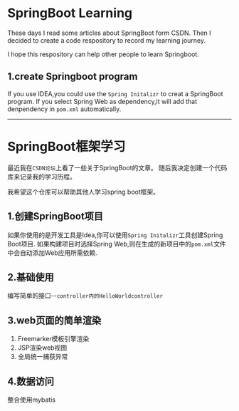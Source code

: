 # SpringBoot Learning
These days I read some articles about SpringBoot form CSDN.
Then I decided to create a code respository to record my learning journey.

I hope this respository can help other people to learn Springboot.

## 1.create Springboot program
If you use IDEA,you could use the `Spring Initalizr` to creat a SpringBoot program.
If you select Spring Web as dependency,it will add that denpendency in `pom.xml` automatically. 

---
# SpringBoot框架学习
最近我在`CSDN论坛`上看了一些关于SpringBoot的文章。
随后我决定创建一个代码库来记录我的学习历程。

我希望这个仓库可以帮助其他人学习spring boot框架。

## 1.创建SpringBoot项目
如果你使用的是开发工具是Idea,你可以使用`Spring Initalizr`工具创建Spring Boot项目.
如果构建项目时选择Spring Web,则在生成的新项目中的`pom.xml`文件中会自动添加Web应用所需依赖.
## 2.基础使用
编写简单的接口--`controller内的HelloWorldcontroller`
## 3.web页面的简单渲染
1. Freemarker模板引擎渲染
2. JSP渲染web视图
3. 全局统一捕获异常
## 4.数据访问
整合使用mybatis